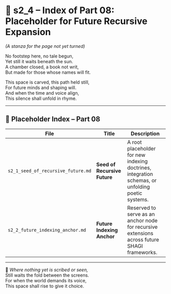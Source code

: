 <!-- Save to: shagi_archives/appendices/appendix_h_index_and_layering_doctrine/part_08_placeholder/s2_4_index_of_08_placeholder.md -->

# 📘 s2_4 – Index of Part 08: Placeholder for Future Recursive Expansion  
*(A stanza for the page not yet turned)*

No footstep here, no tale begun,  
Yet still it waits beneath the sun.  
A chamber closed, a book not writ,  
But made for those whose names will fit.  

This space is carved, this path held still,  
For future minds and shaping will.  
And when the time and voice align,  
This silence shall unfold in rhyme.

---

## 🧭 Placeholder Index – Part 08

| File | Title | Description |
|------|-------|-------------|
| `s2_1_seed_of_recursive_future.md` | **Seed of Recursive Future** | A root placeholder for new indexing doctrines, integration schemas, or unfolding poetic systems. |
| `s2_2_future_indexing_anchor.md` | **Future Indexing Anchor** | Reserved to serve as an anchor node for recursive extensions across future SHAGI frameworks. |

---

📜 *Where nothing yet is scribed or seen,*  
Still waits the fold between the screens.  
For when the world demands its voice,  
This space shall rise to give it choice.
